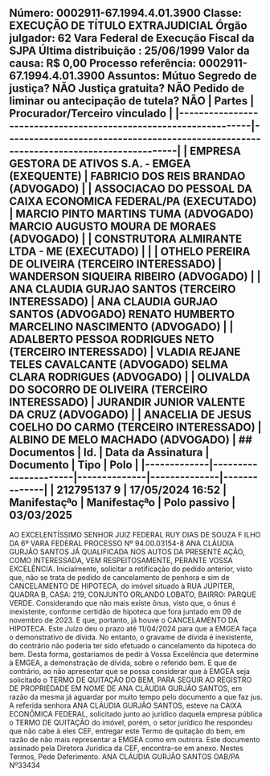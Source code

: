## Número: 0002911-67.1994.4.01.3900 Classe: EXECUÇÃO DE TÍTULO EXTRAJUDICIAL Órgão julgador: 62 Vara Federal de Execução Fiscal da SJPA Última distribuição : 25/06/1999 Valor da causa: R$ 0,00 Processo referência: 0002911-67.1994.4.01.3900 Assuntos: Mútuo Segredo de justiça? NÃO Justiça gratuita? NÃO Pedido de liminar ou antecipação de tutela? NÃO | Partes | Procurador/Terceiro vinculado | |-----------------------------------------------------------------|--------------------------------------------------------------------------------------| | EMPRESA GESTORA DE ATIVOS S.A. - EMGEA (EXEQUENTE) | FABRICIO DOS REIS BRANDAO (ADVOGADO) | | ASSOCIACAO DO PESSOAL DA CAIXA ECONOMICA FEDERAL/PA (EXECUTADO) | MARCIO PINTO MARTINS TUMA (ADVOGADO) MARCIO AUGUSTO MOURA DE MORAES (ADVOGADO) | | CONSTRUTORA ALMIRANTE LTDA - ME (EXECUTADO) | | | OTHELO PEREIRA DE OLIVEIRA (TERCEIRO INTERESSADO) | WANDERSON SIQUEIRA RIBEIRO (ADVOGADO) | | ANA CLAUDIA GURJAO SANTOS (TERCEIRO INTERESSADO) | ANA CLAUDIA GURJAO SANTOS (ADVOGADO) RENATO HUMBERTO MARCELINO NASCIMENTO (ADVOGADO) | | ADALBERTO PESSOA RODRIGUES NETO (TERCEIRO INTERESSADO) | VLADIA REJANE TELES CAVALCANTE (ADVOGADO) SELMA CLARA RODRIGUES (ADVOGADO) | | OLIVALDA DO SOCORRO DE OLIVEIRA (TERCEIRO INTERESSADO) | JURANDIR JUNIOR VALENTE DA CRUZ (ADVOGADO) | | ANACELIA DE JESUS COELHO DO CARMO (TERCEIRO INTERESSADO) | ALBINO DE MELO MACHADO (ADVOGADO) | ## Documentos | Id. | Data da Assinatura | Documento | Tipo | Polo | |-------------|----------------------|--------------|--------------|--------------| | 212795137 9 | 17/05/2024 16:52 | Manifestaçªo | Manifestaçªo | Polo passivo | 03/03/2025

AO EXCELENTÍSSIMO SENHOR JUIZ FEDERAL RUY DIAS DE SOUZA F ILHO DA 6º VARA FEDERAL PROCESSO Nº 94.00.03154-8 ANA CLÁUDIA GURJÃO SANTOS JÁ QUALIFICADA NOS AUTOS DA PRESENTE AÇÃO, COMO INTERESSADA, VEM RESPEITOSAMENTE, PERANTE VOSSA EXCELÊNCIA. Inicialmente, solicitar a retificação do pedido anterior, visto que, não se trata de pedido de cancelamento de penhora e sim de CANCELAMENTO DE HIPOTECA, do imóvel situado à RUA JÚPITER, QUADRA B, CASA: 219, CONJUNTO ORLANDO LOBATO, BAIRRO: PARQUE VERDE. Considerando que não mais existe ônus, visto que, o ônus é inexistente, conforme certidão de hipoteca que fora juntado em 09 de novembro de 2023. E que, portanto, já houve o CANCELAMENTO DA HIPOTECA. Este Juízo deu o prazo até 11/04/2024 para que a EMGEA faça o demonstrativo de dívida. No entanto, o gravame de dívida é inexistente, do contrário não poderia ter sido efetuado o cancelamento da hipoteca do bem. Desta forma, gostariamos de pedir à Vossa Excelência que determine à EMGEA, a demonstração de dívida, sobre o referido bem. E que de contrário, ao não apresentar que se possa considerar que à EMGEA seja solicitado o TERMO DE QUITAÇÃO DO BEM, PARA SEGUIR AO REGISTRO DE PROPRIEDADE EM NOME DE ANA CLÁUDIA GURJÃO SANTOS, em razão da mesma já aguardar por muito tempo pelo documento a que faz jus. A referida senhora ANA CLÁUDIA GURJÃO SANTOS, esteve na CAIXA ECONÔMICA FEDERAL, solicitado junto ao jurídico daquela empresa pública o TERMO DE QUITAÇÃO do imóvel, porém, o setor jurídico lhe respondeu que não cabe à eles CEF, entregar este Termo de quitação do bem, em razão de não mais representar a EMGEA como em outrora. Este documento assinado pela Diretora Jurídica da CEF, encontra-se em anexo. Nestes Termos, Pede Deferimento. ANA CLÁUDIA GURJÃO SANTOS OAB/PA Nº33434

